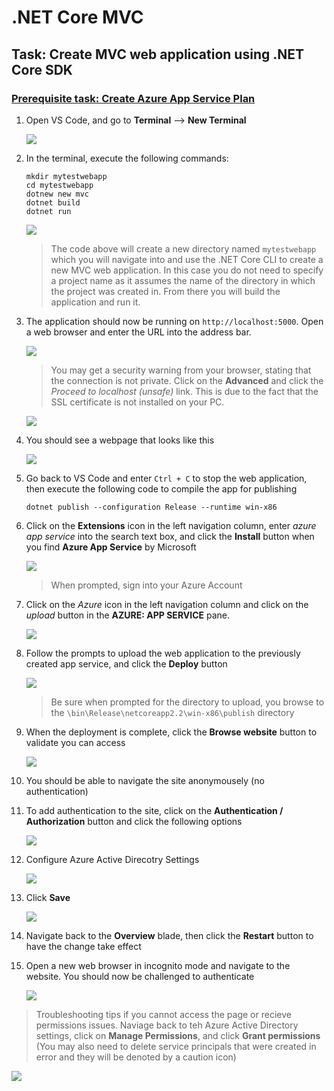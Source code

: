 # .NET Core MVC

## Task: Create MVC web application using .NET Core SDK

### [Prerequisite task: Create Azure App Service Plan](../azure-app-service/create-azure-app-service-plan.md)

1. Open VS Code, and go to **Terminal** --> **New Terminal**

    ![](img/01.png)
    
1. In the terminal, execute the following commands:

    ```
    mkdir mytestwebapp
    cd mytestwebapp
    dotnew new mvc
    dotnet build
    dotnet run
    ```

    ![](img/02.png)

    > The code above will create a new directory named `mytestwebapp` which you will navigate into and use the .NET Core CLI to create a new MVC web application. In this case you do not need to specify a project name as it assumes the name of the directory in which the project was created in. From there you will build the application and run it.

1. The application should now be running on `http://localhost:5000`. Open a web browser and enter the URL into the address bar.

    ![](img/03.png)

    > You may get a security warning from your browser, stating that the connection is not private. Click on the **Advanced** and click the *Proceed to localhost (unsafe)* link. This is due to the fact that the SSL certificate is not installed on your PC. 

    ![](img/04.png)

1. You should see a webpage that looks like this

    ![](img/05.png)

1. Go back to VS Code and enter `Ctrl + C` to stop the web application, then execute the following code to compile the app for publishing

    ```
    dotnet publish --configuration Release --runtime win-x86
    ```

1. Click on the **Extensions** icon in the left navigation column, enter *azure app service* into the search text box, and click the **Install** button when you find **Azure App Service** by Microsoft

    ![](img/06.png)

    > When prompted, sign into your Azure Account

1. Click on the *Azure* icon in the left navigation column and click on the *upload* button in the **AZURE: APP SERVICE** pane.

    ![](img/07.png)

1. Follow the prompts to upload the web application to the previously created app service, and click the **Deploy** button

    ![](img/08.png)

    > Be sure when prompted for the directory to upload, you browse to the `\bin\Release\netcoreapp2.2\win-x86\publish` directory 

1. When the deployment is complete, click the **Browse website** button to validate you can access

    ![](img/09.png)

1. You should be able to navigate the site anonymousely (no authentication)

1. To add authentication to the site, click on the **Authentication / Authorization** button and click the following options

    ![](img/10.png)

1. Configure Azure Active Direcotry Settings

    ![](img/11.png)

1. Click **Save**

    ![](img/12.png)

1. Navigate back to the **Overview** blade, then click the **Restart** button to have the change take effect

1. Open a new web browser in incognito mode and navigate to the website. You should now be challenged to authenticate

    ![](img/13.png)

> Troubleshooting tips if you cannot access the page or recieve permissions issues. Naviage back to teh Azure Active Directory settings, click on **Manage Permissions**, and click **Grant permissions** (You may also need to delete service principals that were created in error and they will be denoted by a caution icon)

![](img/14.png)